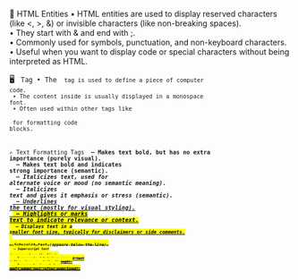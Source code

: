 🔣 HTML Entities
• HTML entities are used to display reserved characters (like <, >, &) or invisible characters (like non-breaking spaces).<br>
• They start with & and end with ;.<br>
• Commonly used for symbols, punctuation, and non-keyboard characters.<br>
• Useful when you want to display code or special characters without being interpreted as HTML.<br>

🖥️ <code> Tag
• The <code> tag is used to define a piece of computer code.<br>
• The content inside is usually displayed in a monospace font.<br>
• Often used within other tags like <pre> for formatting code blocks.<br>

✍️ Text Formatting Tags
<b> – Makes text bold, but has no extra importance (purely visual).<br>
<strong> – Makes text bold and indicates strong importance (semantic).<br>
<i> – Italicizes text, used for alternate voice or mood (no semantic meaning).<br>
<em> – Italicizes text and gives it emphasis or stress (semantic).<br>
<u> – Underlines the text (mostly for visual styling).<br>
<mark> – Highlights or marks text to indicate relevance or context.<br>
<small> – Displays text in a smaller font size, typically for disclaimers or side comments.<br>
<sub> – Subscript text (appears below the line).<br>
<sup> – Superscript text (appears above the line).<br>
<del> – Represents deleted or removed text (often shown as strike-through).<br>
<ins> – Represents inserted or newly added text (often underlined).<br>

